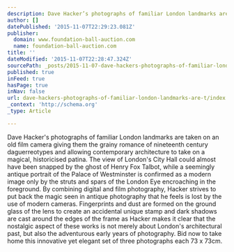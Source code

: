 ```yaml
---
description: Dave Hacker’s photographs of familiar London landmarks are taken on an old film camera giving them the grainy romance of nineteenth century daguerreotypes and a
author: []
datePublished: '2015-11-07T22:29:23.081Z'
publisher:
  domain: www.foundation-ball-auction.com
  name: foundation-ball-auction.com
title: ''
dateModified: '2015-11-07T22:28:47.324Z'
sourcePath: _posts/2015-11-07-dave-hackers-photographs-of-familiar-london-landmarks-are-t.md
published: true
inFeed: true
hasPage: true
inNav: false
url: dave-hackers-photographs-of-familiar-london-landmarks-are-t/index.html
_context: 'http://schema.org'
_type: Article

---
```

Dave Hacker's photographs of familiar London landmarks are taken on an old film camera giving them the grainy romance of nineteenth century daguerreotypes and allowing contemporary architecture to take on a magical, historicised patina. The view of London's City Hall could almost have been snapped by the ghost of Henry Fox Talbot, while a seemingly antique portrait of the Palace of Westminster is confirmed as a modern image only by the struts and spars of the London Eye encroaching in the foreground. By combining digital and film photography, Hacker strives to put back the magic seen in antique photography that he feels is lost by the use of modern cameras. Fingerprints and dust are formed on the ground glass of the lens to create an accidental unique stamp and dark shadows are cast around the edges of the frame as Hacker makes it clear that the nostalgic aspect of these works is not merely about London's architectural past, but also the adventurous early years of photography. Bid now to take home this innovative yet elegant set of three photographs each 73 x 73cm.